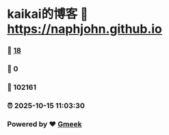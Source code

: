 # kaikai的博客 :link: https://naphjohn.github.io 
### :page_facing_up: [18](https://naphjohn.github.io/tag.html) 
### :speech_balloon: 0 
### :hibiscus: 102161 
### :alarm_clock: 2025-10-15 11:03:30 
### Powered by :heart: [Gmeek](https://github.com/Meekdai/Gmeek)
